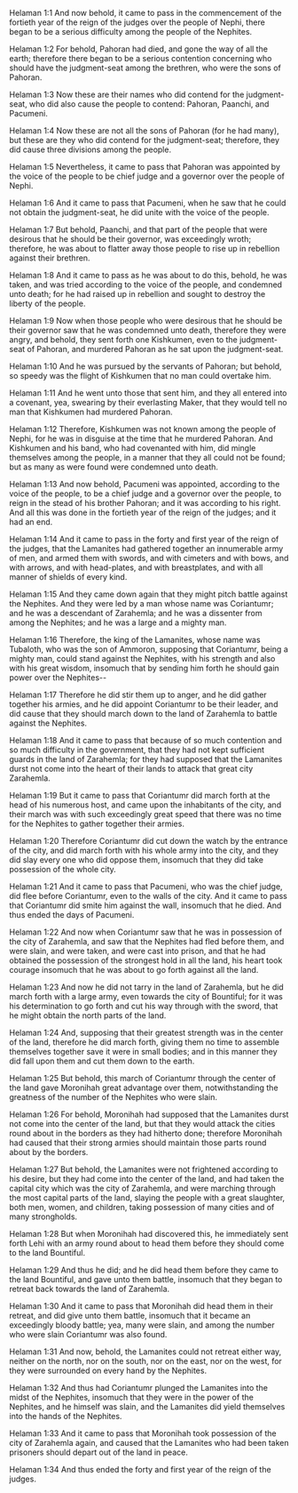 Helaman 1:1 And now behold, it came to pass in the commencement of the
fortieth year of the reign of the judges over the people of Nephi, there
began to be a serious difficulty among the people of the Nephites.

Helaman 1:2 For behold, Pahoran had died, and gone the way of all the
earth; therefore there began to be a serious contention concerning who
should have the judgment-seat among the brethren, who were the sons of
Pahoran.

Helaman 1:3 Now these are their names who did contend for the
judgment-seat, who did also cause the people to contend: Pahoran,
Paanchi, and Pacumeni.

Helaman 1:4 Now these are not all the sons of Pahoran (for he had many),
but these are they who did contend for the judgment-seat; therefore,
they did cause three divisions among the people.

Helaman 1:5 Nevertheless, it came to pass that Pahoran was appointed by
the voice of the people to be chief judge and a governor over the people
of Nephi.

Helaman 1:6 And it came to pass that Pacumeni, when he saw that he could
not obtain the judgment-seat, he did unite with the voice of the people.

Helaman 1:7 But behold, Paanchi, and that part of the people that were
desirous that he should be their governor, was exceedingly wroth;
therefore, he was about to flatter away those people to rise up in
rebellion against their brethren.

Helaman 1:8 And it came to pass as he was about to do this, behold, he
was taken, and was tried according to the voice of the people, and
condemned unto death; for he had raised up in rebellion and sought to
destroy the liberty of the people.

Helaman 1:9 Now when those people who were desirous that he should be
their governor saw that he was condemned unto death, therefore they were
angry, and behold, they sent forth one Kishkumen, even to the
judgment-seat of Pahoran, and murdered Pahoran as he sat upon the
judgment-seat.

Helaman 1:10 And he was pursued by the servants of Pahoran; but behold,
so speedy was the flight of Kishkumen that no man could overtake him.

Helaman 1:11 And he went unto those that sent him, and they all entered
into a covenant, yea, swearing by their everlasting Maker, that they
would tell no man that Kishkumen had murdered Pahoran.

Helaman 1:12 Therefore, Kishkumen was not known among the people of
Nephi, for he was in disguise at the time that he murdered Pahoran. And
Kishkumen and his band, who had covenanted with him, did mingle
themselves among the people, in a manner that they all could not be
found; but as many as were found were condemned unto death.

Helaman 1:13 And now behold, Pacumeni was appointed, according to the
voice of the people, to be a chief judge and a governor over the people,
to reign in the stead of his brother Pahoran; and it was according to
his right. And all this was done in the fortieth year of the reign of
the judges; and it had an end.

Helaman 1:14 And it came to pass in the forty and first year of the
reign of the judges, that the Lamanites had gathered together an
innumerable army of men, and armed them with swords, and with cimeters
and with bows, and with arrows, and with head-plates, and with
breastplates, and with all manner of shields of every kind.

Helaman 1:15 And they came down again that they might pitch battle
against the Nephites. And they were led by a man whose name was
Coriantumr; and he was a descendant of Zarahemla; and he was a dissenter
from among the Nephites; and he was a large and a mighty man.

Helaman 1:16 Therefore, the king of the Lamanites, whose name was
Tubaloth, who was the son of Ammoron, supposing that Coriantumr, being a
mighty man, could stand against the Nephites, with his strength and also
with his great wisdom, insomuch that by sending him forth he should gain
power over the Nephites--

Helaman 1:17 Therefore he did stir them up to anger, and he did gather
together his armies, and he did appoint Coriantumr to be their leader,
and did cause that they should march down to the land of Zarahemla to
battle against the Nephites.

Helaman 1:18 And it came to pass that because of so much contention and
so much difficulty in the government, that they had not kept sufficient
guards in the land of Zarahemla; for they had supposed that the
Lamanites durst not come into the heart of their lands to attack that
great city Zarahemla.

Helaman 1:19 But it came to pass that Coriantumr did march forth at the
head of his numerous host, and came upon the inhabitants of the city,
and their march was with such exceedingly great speed that there was no
time for the Nephites to gather together their armies.

Helaman 1:20 Therefore Coriantumr did cut down the watch by the entrance
of the city, and did march forth with his whole army into the city, and
they did slay every one who did oppose them, insomuch that they did take
possession of the whole city.

Helaman 1:21 And it came to pass that Pacumeni, who was the chief judge,
did flee before Coriantumr, even to the walls of the city. And it came
to pass that Coriantumr did smite him against the wall, insomuch that he
died. And thus ended the days of Pacumeni.

Helaman 1:22 And now when Coriantumr saw that he was in possession of
the city of Zarahemla, and saw that the Nephites had fled before them,
and were slain, and were taken, and were cast into prison, and that he
had obtained the possession of the strongest hold in all the land, his
heart took courage insomuch that he was about to go forth against all
the land.

Helaman 1:23 And now he did not tarry in the land of Zarahemla, but he
did march forth with a large army, even towards the city of Bountiful;
for it was his determination to go forth and cut his way through with
the sword, that he might obtain the north parts of the land.

Helaman 1:24 And, supposing that their greatest strength was in the
center of the land, therefore he did march forth, giving them no time to
assemble themselves together save it were in small bodies; and in this
manner they did fall upon them and cut them down to the earth.

Helaman 1:25 But behold, this march of Coriantumr through the center of
the land gave Moronihah great advantage over them, notwithstanding the
greatness of the number of the Nephites who were slain.

Helaman 1:26 For behold, Moronihah had supposed that the Lamanites durst
not come into the center of the land, but that they would attack the
cities round about in the borders as they had hitherto done; therefore
Moronihah had caused that their strong armies should maintain those
parts round about by the borders.

Helaman 1:27 But behold, the Lamanites were not frightened according to
his desire, but they had come into the center of the land, and had taken
the capital city which was the city of Zarahemla, and were marching
through the most capital parts of the land, slaying the people with a
great slaughter, both men, women, and children, taking possession of
many cities and of many strongholds.

Helaman 1:28 But when Moronihah had discovered this, he immediately sent
forth Lehi with an army round about to head them before they should come
to the land Bountiful.

Helaman 1:29 And thus he did; and he did head them before they came to
the land Bountiful, and gave unto them battle, insomuch that they began
to retreat back towards the land of Zarahemla.

Helaman 1:30 And it came to pass that Moronihah did head them in their
retreat, and did give unto them battle, insomuch that it became an
exceedingly bloody battle; yea, many were slain, and among the number
who were slain Coriantumr was also found.

Helaman 1:31 And now, behold, the Lamanites could not retreat either
way, neither on the north, nor on the south, nor on the east, nor on the
west, for they were surrounded on every hand by the Nephites.

Helaman 1:32 And thus had Coriantumr plunged the Lamanites into the
midst of the Nephites, insomuch that they were in the power of the
Nephites, and he himself was slain, and the Lamanites did yield
themselves into the hands of the Nephites.

Helaman 1:33 And it came to pass that Moronihah took possession of the
city of Zarahemla again, and caused that the Lamanites who had been
taken prisoners should depart out of the land in peace.

Helaman 1:34 And thus ended the forty and first year of the reign of the
judges.
